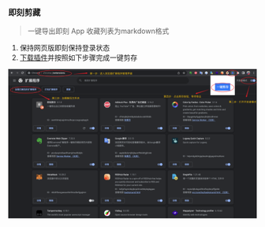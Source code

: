 ### 即刻剪藏

> 一键导出即刻 App 收藏列表为markdown格式

1. 保持网页版即刻保持登录状态
2. [下载插件](https://github.com/morsoli/jike_collection/releases/download/untagged-59a4301f1bbddda720ac/jike_collection.zip)并按照如下步骤完成一键剪存

![教程](tutorial.png)